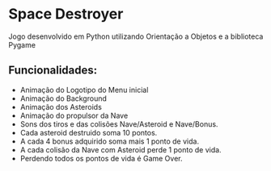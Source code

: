 # Space Destroyer

Jogo desenvolvido em Python utilizando Orientação a Objetos e a biblioteca Pygame

## Funcionalidades:

* Animação do Logotipo do Menu inicial
* Animação do Background
* Animação dos Asteroids
* Animação do propulsor da Nave
* Sons dos tiros e das colisões Nave/Asteroid e Nave/Bonus.
* Cada asteroid destruido soma 10 pontos.
* A cada 4 bonus adquirido soma mais 1 ponto de vida.
* A cada colisão da Nave com Asteroid perde 1 ponto de vida.
* Perdendo todos os pontos de vida é Game Over.

